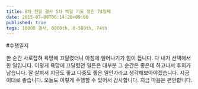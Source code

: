 ```yaml
---
title: 8차 천일 결사 5차 백일 기도 정진 74일째
date: 2015-07-09T06:14:20+09:00
published: true
tags: 10000 결사, 8000th, 8-500th, 74th
---
```


#수행일지

한 순간 사로잡혀 욕망에 끄달렸더니 아침에 일어나기가 힘이 듭니다. 다 내가 선택해서 한 일입니다. 이렇게 욕망에 끄달렸던 일든은 대부분 그 순간은 좋은데 하고나서 후회가 남습니다. 잘 살펴서 지금도 좋고 나중도 좋은 일인가라고 생각해보아야겠습니다. 지금 이대로 좋습니다. 오늘도 이렇게 수행할 수 있어서 감사합니다. 지금 마음은 편안합니다.
